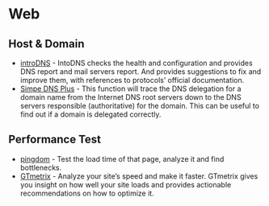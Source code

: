 # Web
## Host & Domain
- [introDNS](https://intodns.com/) - IntoDNS checks the health and configuration and provides DNS report and mail servers report.
And provides suggestions to fix and improve them, with references to protocols’ official documentation.
- [Simpe DNS Plus](http://simpledns.com) - This function will trace the DNS delegation for a domain name from the Internet DNS root servers down to the DNS servers responsible (authoritative) for the domain. This can be useful to find out if a domain is delegated correctly.

## Performance Test
- [pingdom](https://tools.pingdom.com/) - Test the load time of that page, analyze it and find bottlenecks.
- [GTmetrix](https://gtmetrix.com/) - Analyze your site’s speed and make it faster. GTmetrix gives you insight on how well your site loads and provides actionable recommendations on how to optimize it.
